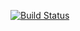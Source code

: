 [![Build Status](https://travis-ci.com/Diama1/Movies-Show-time.svg?branch=develop)](https://travis-ci.com/Diama1/Movies-Show-time)